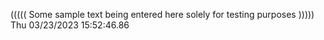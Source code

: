 ((((( Some sample text being entered here solely for testing purposes ))))) Thu 03/23/2023 15:52:46.86

